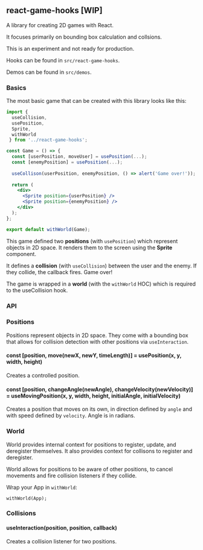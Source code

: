 ## react-game-hooks [WIP]

A library for creating 2D games with React.

It focuses primarily on bounding box calculation and collsions.

This is an experiment and not ready for production.

Hooks can be found in `src/react-game-hooks`.

Demos can be found in `src/demos`.

### Basics

The most basic game that can be created with this library looks like this:

```jsx
import {
  useCollision,
  usePosition,
  Sprite,
  withWorld
 } from '../react-game-hooks';

const Game = () => {
  const [userPosition, moveUser] = usePosition(...);
  const [enemyPosition] = usePosition(...);
  
  useCollison(userPosition, enemyPosition, () => alert('Game over!'));
  
  return (
    <div>
      <Sprite position={userPosition} />
      <Sprite position={enemyPosition} />
    </div>
  );
};

export default withWorld(Game);
```

This game defined two **positions** (with `usePosition`) which represent objects in 2D space. It renders them to the screen using the **Sprite** component.

It defines a **collision** (with `useCollision`) between the user and the enemy. If they collide, the callback fires. Game over!

The game is wrapped in a **world** (with the `withWorld` HOC) which is required to the useCollision hook.

### API

### Positions

Positions represent objects in 2D space. They come with a bounding box that allows for collision detection with other positions via `useInteraction`.

#### const [position, move(newX, newY, timeLength)] = usePosition(x, y, width, height)

Creates a controlled position.

#### const [position, changeAngle(newAngle), changeVelocity(newVelocity)] = useMovingPosition(x, y, width, height, initialAngle, initialVelocity)

Creates a position that moves on its own, in direction defined by `angle` and with speed defined by `velocity`. Angle is in radians.

### World

World provides internal context for positions to register, update, and deregister themselves. It also provides context for collisons to register and deregister.

World allows for positions to be aware of other positions, to cancel movements and fire collision listeners if they collide.

Wrap your App in `withWorld`:

```
withWorld(App);
```

### Collisions

#### useInteraction(position, position, callback)

Creates a collision listener for two positions.

